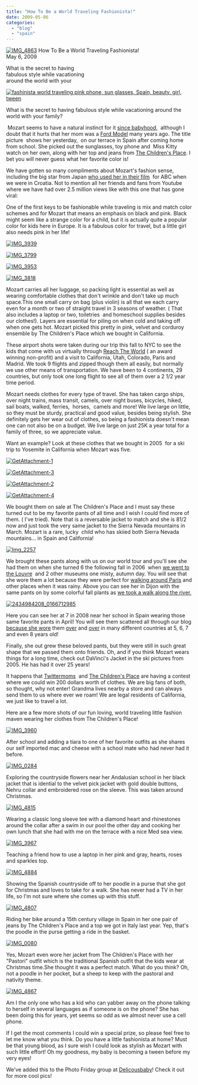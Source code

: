 ```yaml
---
title: "How To Be a World Traveling Fashionista!"
date: 2009-05-06
categories: 
  - "blog"
  - "spain"
---
```


 [![IMG_4863](https://pub-ac94b3f306b24c0dba4238943c97f2e1.r2.dev/6a00e5502a9507883301156f7c6563970c.jpg)](https://pub-ac94b3f306b24c0dba4238943c97f2e1.r2.dev/6a00e5502a9507883301156f7c6563970c.jpg) How To Be a World Traveling Fashionista!  
May 6, 2009

What is the secret to having  
fabulous style while vacationing  
around the world with your

<!--more-->

[![fashinista world traveling pink phone, sun glasses, Spain, beauty, girl, tween](https://pub-ac94b3f306b24c0dba4238943c97f2e1.r2.dev/6a00e5502a95078833011570727a7a970b.jpg "fashinista world traveling pink phone, sun glasses, Spain, beauty, girl, tween")](https://pub-ac94b3f306b24c0dba4238943c97f2e1.r2.dev/6a00e5502a95078833011570727a7a970b.jpg)

What is the secret to having fabulous style while vacationing around the world with your family?

 Mozart seems to have a natural instinct for it [since babyhood](http://soultravelers3new.local/2006/08/timing-is-eve-1.html),  although I doubt that it hurts that her mom was a [Ford Model](http://www.fordmodels.com/main.cfm) many years ago. The title picture  shows her yesterday,  on our terrace in Spain after coming home from school. She picked out the sunglasses, toy phone and  Miss Kitty watch on her own, along with her top and jeans from [The Children's Place](http://childrensplace.com/). I bet you will never guess what her favorite color is!

We have gotten so many compliments about Mozart's fashion sense, including the big star from Japan [who used her in their film](http://soultravelers3new.local/2007/09/mozarts-film-de.html)  for ABC when we were in Croatia. Not to mention all her friends and fans from Youtube where we have had over 2.5 million views like with this one that has gone viral:

  
One of the first keys to be fashionable while traveling is mix and match color schemes and for Mozart that means an emphasis on black and pink. Black might seem like a strange color for a child, but it is actually quite a popular color for kids here in Europe. It is a fabulous color for travel, but a little girl also needs pink in her life!

[![IMG_3939](https://pub-ac94b3f306b24c0dba4238943c97f2e1.r2.dev/6a00e5502a9507883301157072c3dc970b.jpg)](https://pub-ac94b3f306b24c0dba4238943c97f2e1.r2.dev/6a00e5502a9507883301157072c3dc970b.jpg) 

  
[![IMG_3799](https://pub-ac94b3f306b24c0dba4238943c97f2e1.r2.dev/6a00e5502a9507883301157072c4b1970b.jpg)](https://pub-ac94b3f306b24c0dba4238943c97f2e1.r2.dev/6a00e5502a9507883301157072c4b1970b.jpg) 

  
[![IMG_3953](https://pub-ac94b3f306b24c0dba4238943c97f2e1.r2.dev/6a00e5502a9507883301156f7cbd69970c.jpg)](https://pub-ac94b3f306b24c0dba4238943c97f2e1.r2.dev/6a00e5502a9507883301156f7cbd69970c.jpg) 

  
[![IMG_3818](https://pub-ac94b3f306b24c0dba4238943c97f2e1.r2.dev/6a00e5502a9507883301156f7cc1e7970c.jpg)](https://pub-ac94b3f306b24c0dba4238943c97f2e1.r2.dev/6a00e5502a9507883301156f7cc1e7970c.jpg)

Mozart carries all her luggage, so packing light is essential as well as wearing comfortable clothes that don't wrinkle and don't take up much space.This one small carry on bag (plus violin) is all that we each carry even for a month or two of straight travel in 3 seasons of weather. ( That also includes a laptop or two, toiletries  and homeschool supplies besides our clothes!). Layers are essential for piling on when cold and taking off when one gets hot. Mozart picked this pretty in pink, velvet and corduroy ensemble by The Children's Place which we bought in California.

These airport shots were taken during our trip this fall to NYC to see the kids that come with us virtually through [Reach The World](http://www.reachtheworld.org/journey/journeytoeurope) ( an award winning non-profit) and a visit to California, Utah, Colorado, Paris and Madrid. We took 9 flights and zipped though them all easily, but normally we use other means of transportation. We have been to 4 continents, 29 countries, but only took one long flight to see all of them over a 2 1/2 year time period.

Mozart needs clothes for every type of travel. She has taken cargo ships, over night trains, mass transit, camels, over night buses, bicycles, hiked, sail boats, walked, ferries,  horses,  camels and more! We live large on little, so they must be sturdy, practical and good value, besides being stylish. She definitely gets her wear out of clothes, so being a fashionista doesn't mean one can not also be on a budget. We live large on just 25K a year total for a family of three, so we appreciate value.

Want an example? Look at these clothes that we bought in 2005  for a ski trip to Yosemite in California when Mozart was five.

[![GetAttachment-1](https://pub-ac94b3f306b24c0dba4238943c97f2e1.r2.dev/6a00e5502a9507883301156f7cd572970c.jpg)](https://pub-ac94b3f306b24c0dba4238943c97f2e1.r2.dev/6a00e5502a9507883301156f7cd572970c.jpg)

[![GetAttachment-3](https://pub-ac94b3f306b24c0dba4238943c97f2e1.r2.dev/6a00e5502a9507883301156f7cd68c970c.jpg)](https://pub-ac94b3f306b24c0dba4238943c97f2e1.r2.dev/6a00e5502a9507883301156f7cd68c970c.jpg)

[![GetAttachment-2](https://pub-ac94b3f306b24c0dba4238943c97f2e1.r2.dev/6a00e5502a9507883301157072df1d970b.jpg)](https://pub-ac94b3f306b24c0dba4238943c97f2e1.r2.dev/6a00e5502a9507883301157072df1d970b.jpg)

[![GetAttachment-4](https://pub-ac94b3f306b24c0dba4238943c97f2e1.r2.dev/6a00e5502a9507883301157072df75970b.jpg)](https://pub-ac94b3f306b24c0dba4238943c97f2e1.r2.dev/6a00e5502a9507883301157072df75970b.jpg)

We bought them on sale at The Children's Place and I must say these turned out to be my favorite pants of all time and I wish I could find more of them. ( I've tried). Note that is a reversable jacket to match and she is 81/2 now and just took the very same jacket to the Sierra Nevada mountains in March. Mozart is a rare, lucky  child who has skiied both Sierra Nevada mountains... in Spain and California!

[![Img_2257](https://pub-ac94b3f306b24c0dba4238943c97f2e1.r2.dev/6a00e5502a9507883301156f7ced6d970c.png)](https://pub-ac94b3f306b24c0dba4238943c97f2e1.r2.dev/6a00e5502a9507883301156f7ced6d970c.png)

We brought these pants along with us on our world tour and you'll see she had them on when she turned 6 the following fall in 2006  when [we went to the Louvre](http://soultravelers3new.local/2006/09/3-museums-in-a.html)  and 2 other museums one misty, autumn day. You will see that she wore them a lot because they were perfect for [walking around Paris](http://soultravelers3new.local/2006/09/madeline-linea.html) and other places when it was rainy. Above you can see her in Dijon with the same pants on by some colorful fall plants as [we took a walk along the river.](http://soultravelers3new.local/2006/10/hello-cote-dor.html)

[![2434984208_0166712985](https://pub-ac94b3f306b24c0dba4238943c97f2e1.r2.dev/6a00e5502a9507883301157072f9bf970b.jpg)](https://pub-ac94b3f306b24c0dba4238943c97f2e1.r2.dev/6a00e5502a9507883301157072f9bf970b.jpg)

Here you can see her at 7 in 2008 near her school in Spain wearing those same favorite pants in April! You will see them scattered all through our blog [because she wore](http://soultravelers3new.local/2007/11/the-golden-city.html#more) them [over](http://soultravelers3new.local/2008/02/romeo-juliet-in.html) and [over](http://soultravelers3new.local/2007/10/sassy-salzburg.html) in many different countries at 5, 6, 7 and even 8 years old!

Finally, she out grew these beloved pants, but they were still in such great shape that we passed them onto friends. Oh, and if you think Mozart wears things for a long time, check out DaVinci's Jacket in the ski pictures from 2005. He has had it over 25 years!

It happens that [Twittermoms](http://www.twittermoms.com/forum/topics/show-tell-time-got-the-most?utm_source=Twittermoms+Member+Newsletter&utm_campaign=e6e71ad867-TMWN_EMAIL_CAMPAIGN&utm_medium=email&id=2291408%3ATopic%3A896736&page=1#comments)  and [The Children's Place](http://www.childrensplace.com/webapp/wcs/stores/servlet/Home?storeId=10001&langId=-1&catalogId=10001) are having a contest where we could win 200 dollars worth of clothes. We are big fans of both, so thought, why not enter! Grandma lives nearby a store and can always send them to us where ever we roam! We are legal residents of California, we just like to travel a lot.

Here are a few more shots of our fun loving, world traveling little fashion maven wearing her clothes from The Children's Place!

[![IMG_3960](https://pub-ac94b3f306b24c0dba4238943c97f2e1.r2.dev/6a00e5502a950788330115707316f0970b.jpg)](https://pub-ac94b3f306b24c0dba4238943c97f2e1.r2.dev/6a00e5502a950788330115707316f0970b.jpg)

After school and adding a tiara to one of her favorite outfits as she shares our self imported mac and cheese with a school mate who had never had it before.

[![IMG_0284](https://pub-ac94b3f306b24c0dba4238943c97f2e1.r2.dev/6a00e5502a9507883301157073185b970b.jpg)](http://soultravelers3new.local/wp-content/uploads/wp-content/uploads/2025/09/6a00e5502a9507883301157073185b970b-300x223.jpg)

Exploring the countryside flowers near her Andalusian school in her black jacket that is idential to the velvet pick jacket with gold double buttons, Nehru collar and embroidered rose on the sleeve. This was taken around Christmas.

[![IMG_4815](https://pub-ac94b3f306b24c0dba4238943c97f2e1.r2.dev/6a00e5502a9507883301156f7d14ff970c.jpg)](https://pub-ac94b3f306b24c0dba4238943c97f2e1.r2.dev/6a00e5502a9507883301156f7d14ff970c.jpg)

Wearing a classic long sleeve tee with a diamond heart and rhinestones around the collar after a swim in our pool the other day and cooking her own lunch that she had with me on the terrace with a nice Med sea view.

[![IMG_3967](https://pub-ac94b3f306b24c0dba4238943c97f2e1.r2.dev/6a00e5502a9507883301156f7d17cc970c.jpg)](http://soultravelers3new.local/wp-content/uploads/wp-content/uploads/2025/09/6a00e5502a9507883301156f7d17cc970c-150x150.jpg)

Teaching a friend how to use a laptop in her pink and gray, hearts, roses and sparkles top.

[![IMG_4884](https://pub-ac94b3f306b24c0dba4238943c97f2e1.r2.dev/6a00e5502a9507883301156f7d1966970c.jpg)](https://pub-ac94b3f306b24c0dba4238943c97f2e1.r2.dev/6a00e5502a9507883301156f7d1966970c.jpg)

Showing the Spanish countryside off to her poodle in a purse that she got for Christmas and loves to take for a walk. She has never had a TV in her life, so I'm not sure where she comes up with this stuff.

[![IMG_4807](https://pub-ac94b3f306b24c0dba4238943c97f2e1.r2.dev/6a00e5502a95078833011570732157970b.jpg)](https://pub-ac94b3f306b24c0dba4238943c97f2e1.r2.dev/6a00e5502a95078833011570732157970b.jpg)

Riding her bike around a 15th century village in Spain in her one pair of jeans by The Children's Place and a top we got in Italy last year. Yep, that's the poodle in the purse getting a ride in the basket.

[![IMG_0080](https://pub-ac94b3f306b24c0dba4238943c97f2e1.r2.dev/6a00e5502a9507883301156f7d1d64970c.jpg)](https://pub-ac94b3f306b24c0dba4238943c97f2e1.r2.dev/6a00e5502a9507883301156f7d1d64970c.jpg)

Yes, Mozart even wore her jacket from The Children's Place with her "Pastori" outfit which is the traditional Spanish outfit that the kids wear at Christmas time.She thought it was a perfect match. What do you think? Oh, not a poodle in her pocket, but a sheep to keep with the pastoral and nativity theme.

[![IMG_4867](https://pub-ac94b3f306b24c0dba4238943c97f2e1.r2.dev/6a00e5502a95078833011570732502970b.jpg)](https://pub-ac94b3f306b24c0dba4238943c97f2e1.r2.dev/6a00e5502a95078833011570732502970b.jpg)

Am I the only one who has a kid who can yabber away on the phone talking to herself in several languages as if someone is on the phone? She has been doing this for years, yet seems so odd as we almost never use a cell phone.

If I get the most comments I could win a special prize, so please feel free to let me know what you think. Do you have a little fashionista at home? Must be that young blood, as I sure wish I could look as stylish as Mozart with such little effort! Oh my goodness, my baby is becoming a tween before my very eyes!

We've added this to the Photo Friday group at [Delicousbaby](http://www.deliciousbaby.com/)! Check it out for more cool pics!
